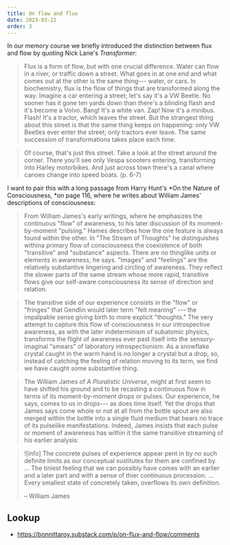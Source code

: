 ```yaml
---
title: On flow and flux
date: 2023-03-22
order: 3
---
```


In our memory course we briefly introduced the distinction between flux and flow by quoting Nick Lane's *Transformer*:

> Flux is a form of flow, but with one crucial difference. Water can flow in a river, or traffic down a street. What goes in at one end and what comes out at the other is the same thing--- water, or cars. In biochemistry, flux is the flow of things that are transformed along the way. Imagine a car entering a street; let's say it's a VW Beetle. No sooner has it gone ten yards down than there's a blinding flash and it's become a Volvo. Bang! It's a white van. Zap! Now it's a minibus. Flash! It's a tractor, which leaves the street. But the strangest thing about this street is that the same thing keeps on happening: only VW Beetles ever enter the street; only tractors ever leave. The same succession of transformations takes place each time.

> Of course, that's just this street. Take a look at the street around the corner. There you'll see only Vespa scooters entering, transforming into Harley motorbikes. And just across town there's a canal where canoes change into speed boats. (p. 6-7)

I want to pair this with a long passage from Harry Hunt's *On the Nature of Consciousness, *on page 116, where he writes about William James' descriptions of consciousness:

> From William James's early writings, where he emphasizes the continuous "flow" of awareness, to his later discussion of its moment-by-moment "pulsing." Hames describes how the one feature is always found within the other. In "The Stream of Thoughts" he distinguishes withina primary flow of consciousness the coexistence of both "transitive" and "substance" aspects. There are no thinglike units or elements in awareness, he says. "Images" and "feelings" are the relatively substantive lingering and circling of awareness. They reflect the slower parts of the same stream whose more rapid, transitive flows give our self-aware consciousness its sense of direction and relation.

> The transitive side of our experience consists in the "flow" or "fringes" that Gendlin would later term "felt meaning" --- the impalpable sense giving birth to more explicit "thoughts." The very attempt to capture this flow of consciousness in our introspective awareness, as with the later indeterminism of subatomic physics, transforms the flight of awareness ever past itself into the sensory-imaginal "smears" of laboratory introspectionism. As a snowflake crystal caught in the warm hand is no longer a crystal but a drop, so, instead of catching the feeling of relation moving to its term, we find we have caught some substantive thing.

> The William James of *A Pluralistic Universe*, might at first seem to have shifted his ground and to be recasting a continuous flow in terms of its moment-by-moment drops or pulses. Our experience, he says, comes to us in drops--- as does time itself. Yet the drops that James says come whole or not at all from the bottle spout are also merged within the bottle into a single fluid medium that bears no trace of its pulselike manifestations. Indeed, James insists that each pulse or moment of awareness has within it the same transitive streaming of his earlier analysis:


> ![info]
> The concrete pulses of experience appear pent in by no such definite limits as our conceptual sustitutes for them are confined by. ... The tiniest feeling that we can possibly have comes with an earlier and a later part and with a sense of thier continuous procession. ... Every smallest state of concretely taken, overflows its own definition.
>
> – William James

## Lookup

- https://bonnittaroy.substack.com/p/on-flux-and-flow/comments
